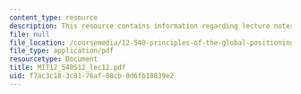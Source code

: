 ```yaml
---
content_type: resource
description: This resource contains information regarding lecture notes.
file: null
file_location: /coursemedia/12-540-principles-of-the-global-positioning-system-spring-2012/f7ac3c183c8176af08cb0d6fb10839e2_MIT12_540S12_lec12.pdf
file_type: application/pdf
resourcetype: Document
title: MIT12_540S12_lec12.pdf
uid: f7ac3c18-3c81-76af-08cb-0d6fb10839e2
---
```

